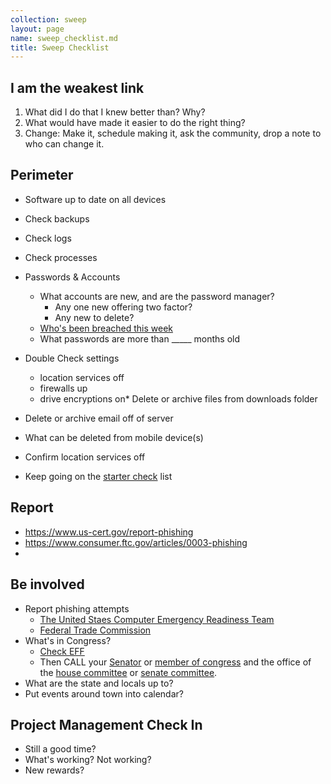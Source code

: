 ```yaml
---
collection: sweep
layout: page
name: sweep_checklist.md
title: Sweep Checklist
---
```


## I am the weakest link

1. What did I do that I knew better than? Why?
2. What would have made it easier to do the right thing?
3. Change: Make it, schedule making it, ask the community, drop a note to who can change it.

## Perimeter

* Software up to date on all devices
* Check backups
* Check logs
* Check processes
* Passwords & Accounts
  * What accounts are new, and are the password manager?
    * Any one new offering two factor?
    * Any new to delete?
  * [Who's been breached this week](https://haveibeenpwned.com/)
  * What passwords are more than _____ months old

* Double Check settings
  * location services off
  * firewalls up
  * drive encryptions on* Delete or archive files from downloads folder
* Delete or archive email off of server
* What can be deleted from mobile device(s)
* Confirm location services off

* Keep going on the [starter check](../start/starter_checklist.html) list

## Report
* https://www.us-cert.gov/report-phishing
* https://www.consumer.ftc.gov/articles/0003-phishing
*

## Be involved
* Report phishing attempts
  * [The United Staes Computer Emergency Readiness Team](https://www.us-cert.gov/report-phishing)
  * [Federal Trade Commission](https://www.consumer.ftc.gov/articles/0003-phishing)
* What's in Congress?
  * [Check EFF](https://act.eff.org/)
  * Then CALL your [Senator](http://www.senate.gov/general/contact_information/senators_cfm.cfm?OrderBy=state) or [member of congress](http://www.house.gov/representatives/find/) and the office of the [house committee](http://www.house.gov/committees/) or [senate committee](http://www.senate.gov/committees/committees_home.htm).
* What are the state and locals up to?
* Put events around town into calendar?

## Project Management Check In

* Still a good time?
* What's working? Not working?
* New rewards?
